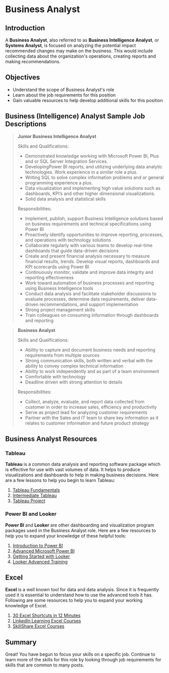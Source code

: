# Business Analyst 

## Introduction  

A **Business Analyst**, also referred to as **Business Intelligence Analyst**, or **Systems Analyst**, is focused on analyzing the potential impact recommended changes may make on the business. This would include collecting data about the organization's operations, creating reports and making recommendations.  

## Objectives  

* Understand the scope of Business Analyst's role
* Learn about the job requirements for this position
* Gain valuable resources to help develop additional skills for this position 

## Business (Intelligence) Analyst Sample Job Descriptions  

>**Junior Business Intelligence Analyst**  
>
>Skills and Qualifications:
>
>* Demonstrated knowledge working with Microsoft Power BI, Plus and or SQL Server Integration Services.
>* DevelopingPower BI reports, and utilizing underlying data analytic technologies. Work experience in a similar role a plus.
>* Writing SQL to solve complex information problems and or general programming experience a plus.
>* Data visualization and implementing high value solutions such as dashboards, KPI’s and other higher dimensional visualizations.
>* Solid data analysis and statistical skills
>
>Responsibilities:
>
>* Implement, publish, support Business Intelligence solutions based on business requirements and technical specifications using Power BI  
>* Proactively identify opportunities to improve reporting, processes, and operations with technology solutions  
>* Collaborate regularly with various teams to develop real-time dashboards that guide data-driven decisions  
>* Create and present financial analysis necessary to measure financial results, trends. Develop visual reports, dashboards and KPI scorecards using Power BI  
>* Continuously monitor, validate and improve data integrity and reporting effectiveness  
>* Work toward automation of business processes and reporting using Business Intelligence tools  
>* Conduct data analysis and facilitate stakeholder discussions to evaluate processes, determine data requirements, deliver data-driven recommendations, and support implementation  
>* Strong project management skills  
>* Train colleagues on consuming information through dashboards and reporting  



>**Business Analyst**
>
>Skills and Qualifications:  
>
>* Ability to capture and document business needs and reporting requirements from multiple sources  
>* Strong communication skills, both written and verbal with the ability to convey complex technical information  
>* Ability to work independently and as part of a team environment  
>* Comfortable with technology  
>* Deadline driven with strong attention to details  
>
>Responsibilities:  
>
>* Collect, analyze, evaluate, and report data collected from customer in order to increase sales, efficiency and productivity  
>* Serve as project lead for analyzing customer requirements  
>* Partner with the Sales and IT team to share key information as it relates to customer information and future product strategy

## Business Analyst Resources  

### Tableau  

**Tableau** is a common data analysis and reporting software package which is effective for use with vast volumes of data. It helps to produce visualizations and dashboards to help in making business decisions. Here are a few lessons to help you begin to learn Tableau:

1. [Tableau Fundamentals](https://github.com/learn-co-curriculum/dsc-postgrad-tableau-fundamentals)  
2. [Intermediate Tableau](https://github.com/learn-co-curriculum/dsc-postgrad-tableau-intermediate)  
3. [Tableau Project](https://github.com/learn-co-curriculum/dsc-postgrad-tableau-project)  

### Power BI and Looker  

**Power BI** and **Looker** are other dashboarding and visualization program packages used in the Business Analyst role.  Here are a few resources to help you to expand your knowledge of these helpful tools:  

1. [Introduction to Power BI](https://docs.microsoft.com/en-us/learn/modules/introduction-power-bi/?ns-enrollment-type=Collection&ns-enrollment-id=k8xidwwnzk1em)  
2. [Advanced Microsoft Power BI](https://www.linkedin.com/learning-login/share?forceAccount=false&redirect=https%3A%2F%2Fwww.linkedin.com%2Flearning%2Fadvanced-microsoft-power-bi%3Ftrk%3Dshare_ent_url%26shareId%3D4ckgbtTtRl23fz5MpdUd1Q%253D%253D)
3. [Getting Started with Looker](https://looker.com/guide/getting-started)  
4. [Looker Advanced Training](https://training.looker.com/) 

## Excel

**Excel** is a well known tool for data and data analysis.  Since it is frequently used it is essential to understand how to use the advanced tools it has. Following are some resources to help you to expand your working knowledge of Excel.  

1. [30 Excel Shortcuts in 12 Minutes](https://exceljet.net/lessons/30-excel-shortcuts-in-12-minutes)  
2. [LinkedIn Learning Excel Courses](https://www.linkedin.com/learning/subscription/topics/microsoft-excel)  
3. [SkillShare Excel Courses](https://www.skillshare.com/search?query=advanced%20Excel)

## Summary  

Great! You have begun to focus your skills on a specific job. Continue to learn more of the skills for this role by looking through job requirements for skills that are common to many posts.
